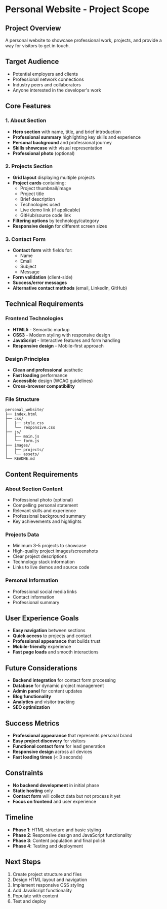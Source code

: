 # Personal Website - Project Scope

## Project Overview
A personal website to showcase professional work, projects, and provide a way for visitors to get in touch.

## Target Audience
- Potential employers and clients
- Professional network connections
- Industry peers and collaborators
- Anyone interested in the developer's work

## Core Features

### 1. About Section
- **Hero section** with name, title, and brief introduction
- **Professional summary** highlighting key skills and experience
- **Personal background** and professional journey
- **Skills showcase** with visual representation
- **Professional photo** (optional)

### 2. Projects Section
- **Grid layout** displaying multiple projects
- **Project cards** containing:
  - Project thumbnail/image
  - Project title
  - Brief description
  - Technologies used
  - Live demo link (if applicable)
  - GitHub/source code link
- **Filtering options** by technology/category
- **Responsive design** for different screen sizes

### 3. Contact Form
- **Contact form** with fields for:
  - Name
  - Email
  - Subject
  - Message
- **Form validation** (client-side)
- **Success/error messages**
- **Alternative contact methods** (email, LinkedIn, GitHub)

## Technical Requirements

### Frontend Technologies
- **HTML5** - Semantic markup
- **CSS3** - Modern styling with responsive design
- **JavaScript** - Interactive features and form handling
- **Responsive design** - Mobile-first approach

### Design Principles
- **Clean and professional** aesthetic
- **Fast loading** performance
- **Accessible** design (WCAG guidelines)
- **Cross-browser compatibility**

### File Structure
```
personal_website/
├── index.html
├── css/
│   ├── style.css
│   └── responsive.css
├── js/
│   ├── main.js
│   └── form.js
├── images/
│   ├── projects/
│   └── assets/
└── README.md
```

## Content Requirements

### About Section Content
- Professional photo (optional)
- Compelling personal statement
- Relevant skills and experience
- Professional background summary
- Key achievements and highlights

### Projects Data
- Minimum 3-5 projects to showcase
- High-quality project images/screenshots
- Clear project descriptions
- Technology stack information
- Links to live demos and source code

### Personal Information
- Professional social media links
- Contact information
- Professional summary

## User Experience Goals
- **Easy navigation** between sections
- **Quick access** to projects and contact
- **Professional appearance** that builds trust
- **Mobile-friendly** experience
- **Fast page loads** and smooth interactions

## Future Considerations
- **Backend integration** for contact form processing
- **Database** for dynamic project management
- **Admin panel** for content updates
- **Blog functionality**
- **Analytics** and visitor tracking
- **SEO optimization**

## Success Metrics
- **Professional appearance** that represents personal brand
- **Easy project discovery** for visitors
- **Functional contact form** for lead generation
- **Responsive design** across all devices
- **Fast loading times** (< 3 seconds)

## Constraints
- **No backend development** in initial phase
- **Static hosting** only
- **Contact form** will collect data but not process it yet
- **Focus on frontend** and user experience

## Timeline
- **Phase 1**: HTML structure and basic styling
- **Phase 2**: Responsive design and JavaScript functionality
- **Phase 3**: Content population and final polish
- **Phase 4**: Testing and deployment

## Next Steps
1. Create project structure and files
2. Design HTML layout and navigation
3. Implement responsive CSS styling
4. Add JavaScript functionality
5. Populate with content
6. Test and deploy 